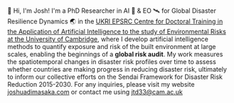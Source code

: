 👋 Hi, I'm Josh! I'm a PhD Researcher in AI 🧠 & EO 🛰️ for Global Disaster Resilience Dynamics 🌏 in the [UKRI EPSRC Centre for Doctoral Training in the Application of Artificial Intelligence to the study of Environmental Risks at the University of Cambridge](https://ai4er-cdt.esc.cam.ac.uk/), where I develop artificial intelligence methods to quantify exposure and risk of the built environment at large scales, enabling the beginnings of a **global risk audit**. My work measures the spatiotemporal changes in disaster risk profiles over time to assess whether countries are making progress in reducing disaster risk, ultimately to inform our collective efforts on the Sendai Framework for Disaster Risk Reduction 2015-2030. For any inquiries, please visit my website [joshuadimasaka.com](https://www.joshuadimasaka.com/) or contact me using [jtd33@cam.ac.uk](mailto:jtd33@cam.ac.uk)
